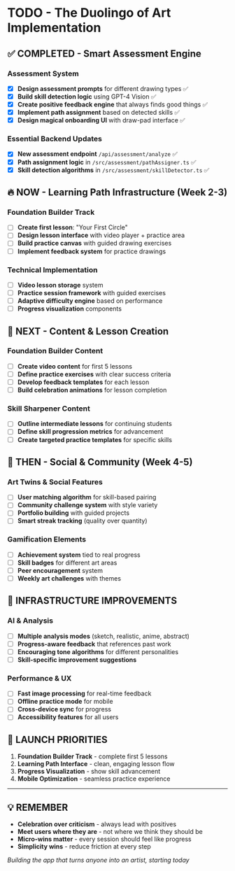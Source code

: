 # TODO - The Duolingo of Art Implementation

## ✅ COMPLETED - Smart Assessment Engine

### Assessment System
- [x] **Design assessment prompts** for different drawing types ✅
- [x] **Build skill detection logic** using GPT-4 Vision ✅
- [x] **Create positive feedback engine** that always finds good things ✅
- [x] **Implement path assignment** based on detected skills ✅
- [x] **Design magical onboarding UI** with draw-pad interface ✅

### Essential Backend Updates
- [x] **New assessment endpoint** `/api/assessment/analyze` ✅
- [x] **Path assignment logic** in `/src/assessment/pathAssigner.ts` ✅
- [x] **Skill detection algorithms** in `/src/assessment/skillDetector.ts` ✅

## 🔥 NOW - Learning Path Infrastructure (Week 2-3)

### Foundation Builder Track
- [ ] **Create first lesson**: "Your First Circle"
- [ ] **Design lesson interface** with video player + practice area
- [ ] **Build practice canvas** with guided drawing exercises
- [ ] **Implement feedback system** for practice drawings

### Technical Implementation
- [ ] **Video lesson storage** system
- [ ] **Practice session framework** with guided exercises  
- [ ] **Adaptive difficulty engine** based on performance
- [ ] **Progress visualization** components

## 🎯 NEXT - Content & Lesson Creation

### Foundation Builder Content
- [ ] **Create video content** for first 5 lessons
- [ ] **Define practice exercises** with clear success criteria
- [ ] **Develop feedback templates** for each lesson
- [ ] **Build celebration animations** for lesson completion

### Skill Sharpener Content
- [ ] **Outline intermediate lessons** for continuing students
- [ ] **Define skill progression metrics** for advancement
- [ ] **Create targeted practice templates** for specific skills

## 🚀 THEN - Social & Community (Week 4-5)

### Art Twins & Social Features
- [ ] **User matching algorithm** for skill-based pairing
- [ ] **Community challenge system** with style variety
- [ ] **Portfolio building** with guided projects
- [ ] **Smart streak tracking** (quality over quantity)

### Gamification Elements
- [ ] **Achievement system** tied to real progress
- [ ] **Skill badges** for different art areas
- [ ] **Peer encouragement** system
- [ ] **Weekly art challenges** with themes

## 🔧 INFRASTRUCTURE IMPROVEMENTS

### AI & Analysis
- [ ] **Multiple analysis modes** (sketch, realistic, anime, abstract)
- [ ] **Progress-aware feedback** that references past work
- [ ] **Encouraging tone algorithms** for different personalities
- [ ] **Skill-specific improvement suggestions**

### Performance & UX
- [ ] **Fast image processing** for real-time feedback
- [ ] **Offline practice mode** for mobile
- [ ] **Cross-device sync** for progress
- [ ] **Accessibility features** for all users

## 🎯 LAUNCH PRIORITIES

1. **Foundation Builder Track** - complete first 5 lessons
2. **Learning Path Interface** - clean, engaging lesson flow
3. **Progress Visualization** - show skill advancement
4. **Mobile Optimization** - seamless practice experience

---

## 💡 REMEMBER

- **Celebration over criticism** - always lead with positives
- **Meet users where they are** - not where we think they should be  
- **Micro-wins matter** - every session should feel like progress
- **Simplicity wins** - reduce friction at every step

*Building the app that turns anyone into an artist, starting today*